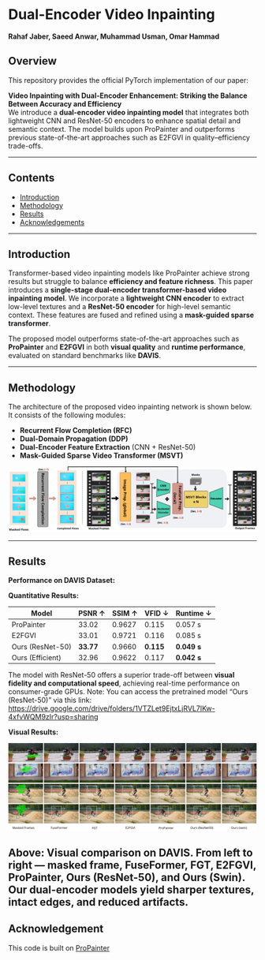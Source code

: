 # Dual-Encoder Video Inpainting
**Rahaf Jaber, Saeed Anwar, Muhammad Usman, Omar Hammad**
## Overview

This repository provides the official PyTorch implementation of our paper:

**Video Inpainting with Dual-Encoder Enhancement: Striking the Balance Between Accuracy and Efficiency**  
We introduce a **dual-encoder video inpainting model** that integrates both lightweight CNN and ResNet-50 encoders to enhance spatial detail and semantic context. The model builds upon ProPainter and outperforms previous state-of-the-art approaches such as E2FGVI in quality–efficiency trade-offs.

---

## Contents
- [Introduction](#introduction)  
- [Methodology](#network)   
- [Results](#results)  
- [Acknowledgements](#acknowledgements)  

---

## Introduction  
Transformer-based video inpainting models like ProPainter achieve strong results but struggle to balance **efficiency and feature richness**. This paper introduces a **single-stage dual-encoder transformer-based video inpainting model**. We incorporate a **lightweight CNN encoder** to extract low-level textures and a **ResNet-50 encoder** for high-level semantic context. These features are fused and refined using a **mask-guided sparse transformer**.

The proposed model outperforms state-of-the-art approaches such as **ProPainter** and **E2FGVI** in both **visual quality** and **runtime performance**, evaluated on standard benchmarks like **DAVIS**.

---

## Methodology

The architecture of the proposed video inpainting network is shown below. It consists of the following modules:
- **Recurrent Flow Completion (RFC)**  
- **Dual-Domain Propagation (DDP)**  
- **Dual-Encoder Feature Extraction** (CNN + ResNet-50)  
- **Mask-Guided Sparse Video Transformer (MSVT)**

<p align="center">
  <img src="./methodology.jpg" alt="Dual Encoder Architecture" width="800"/>
</p>

---

## Results

**Performance on DAVIS Dataset:**

**Quantitative Results:**


| Model               | PSNR ↑ | SSIM ↑  | VFID ↓ | Runtime ↓ |
|--------------------|--------|---------|--------|-----------|
| ProPainter         | 33.02  | 0.9627  | 0.115  | 0.057 s   |
| E2FGVI             | 33.01  | 0.9721  | 0.116  | 0.085 s   |
| Ours (ResNet-50)   | **33.77** | 0.9660  | **0.115**  | **0.049 s** |
| Ours (Efficient)   | 32.96  | 0.9622  | 0.117  | **0.042 s** |

The model with ResNet-50 offers a superior trade-off between **visual fidelity and computational speed**, achieving real-time performance on consumer-grade GPUs.
Note: You can access the pretrained model “Ours (ResNet-50)” via this link: https://drive.google.com/drive/folders/1VTZLet9EjtxLjRVL7IKw-4xfvWQM9zIr?usp=sharing


**Visual Results:**
<p align="center">
  <img src="./qualitative.png" alt="Qualitative Comparison" width="800"/>
</p>

Above: Visual comparison on DAVIS. From left to right — masked frame, FuseFormer, FGT, E2FGVI, ProPainter, Ours (ResNet-50), and Ours (Swin). Our dual-encoder models yield sharper textures, intact edges, and reduced artifacts.
---
## Acknowledgement

This code is built on [ProPainter](https://github.com/sczhou/ProPainter)
